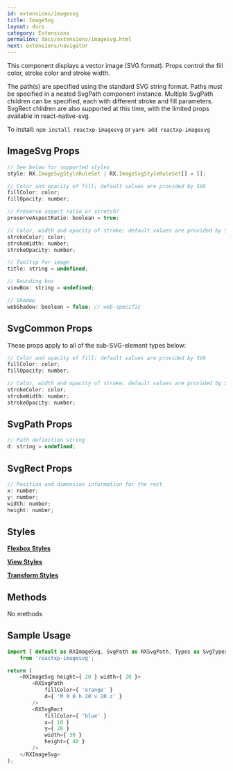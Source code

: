```yaml
---
id: extensions/imagesvg
title: ImageSvg
layout: docs
category: Extensions
permalink: docs/extensions/imagesvg.html
next: extensions/navigator
---
```


This component displays a vector image (SVG format). Props control the fill color, stroke color and stroke width.

The path(s) are specified using the standard SVG string format. Paths must be specified in a nested SvgPath component instance. Multiple SvgPath children can be specified, each with different stroke and fill parameters.  SvgRect children
are also supported at this time, with the limited props available in react-native-svg.

To install: ```npm install reactxp-imagesvg``` or  ```yarn add reactxp-imagesvg```

## ImageSvg Props
``` javascript
// See below for supported styles
style: RX.ImageSvgStyleRuleSet | RX.ImageSvgStyleRuleSet[] = [];

// Color and opacity of fill; default values are provided by SVG
fillColor: color;
fillOpacity: number;

// Preserve aspect ratio or stretch?
preserveAspectRatio: boolean = true;

// Color, width and opacity of stroke; default values are provided by SVG
strokeColor: color;
strokeWidth: number;
strokeOpacity: number;

// Tooltip for image
title: string = undefined;

// Bounding box
viewBox: string = undefined;

// Shadow
webShadow: boolean = false; // web-specific
```

## SvgCommon Props
These props apply to all of the sub-SVG-element types below:

``` javascript
// Color and opacity of fill; default values are provided by SVG
fillColor: color;
fillOpacity: number;

// Color, width and opacity of stroke; default values are provided by SVG
strokeColor: color;
strokeWidth: number;
strokeOpacity: number;
```

## SvgPath Props
``` javascript
// Path definition string
d: string = undefined;
```

## SvgRect Props
``` javascript
// Position and dimension information for the rect
x: number;
y: number;
width: number;
height: number;
```

## Styles

[**Flexbox Styles**](/reactxp/docs/styles.html#flexbox-style-attributes)

[**View Styles**](/reactxp/docs/styles.html#view-style-attributes)

[**Transform Styles**](/reactxp/docs/styles.html#transform-style-attributes)

## Methods
No methods

## Sample Usage
``` javascript
import { default as RXImageSvg, SvgPath as RXSvgPath, Types as SvgTypes }
    from 'reactxp-imagesvg';

return (
    <RXImageSvg height={ 20 } width={ 20 }>
        <RXSvgPath
            fillColor={ 'orange' }
            d={ 'M 0 0 h 20 v 20 z' }
        />
        <RXSvgRect
            fillColor={ 'blue' }
            x={ 10 }
            y={ 20 }
            width={ 30 }
            height={ 40 }
        />
    </RXImageSvg>
);
```


